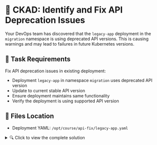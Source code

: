 # 🔧 CKAD: Identify and Fix API Deprecation Issues

Your DevOps team has discovered that the `legacy-app` deployment in the `migration` namespace is using deprecated API versions. This is causing warnings and may lead to failures in future Kubernetes versions.

## 🎯 Task Requirements

Fix API deprecation issues in existing deployment:
* Deployment `legacy-app` in namespace `migration` uses deprecated API version
* Update to current stable API version  
* Ensure deployment maintains same functionality
* Verify the deployment is using supported API version

## 📂 Files Location
- Deployment YAML: `/opt/course/api-fix/legacy-app.yaml`

<details>
<summary>🔍 Click to view the complete solution</summary>

## 🔍 Investigation Steps

1. **Check current deployment status:**
   ```bash
   kubectl get deployment legacy-app -n migration
   kubectl describe deployment legacy-app -n migration
   ```

2. **Examine the current YAML:**
   ```bash
   cat /opt/course/api-fix/legacy-app.yaml
   ```

3. **Check for deprecation warnings:**
   ```bash
   kubectl apply -f /opt/course/api-fix/legacy-app.yaml --dry-run=client
   kubectl apply -f /opt/course/api-fix/legacy-app.yaml --dry-run=server
   ```

4. **Find the correct API version:**
   ```bash
   kubectl api-resources | grep deployment
   kubectl explain deployment --api-version=apps/v1
   ```

## 🛠️ Fix Implementation

1. **Update the API version** in the deployment YAML
2. **Apply the updated deployment:**
   ```bash
   kubectl apply -f /opt/course/api-fix/legacy-app.yaml
   # or use replace if needed:
   kubectl replace -f /opt/course/api-fix/legacy-app.yaml --force
   ```

3. **Verify the fix:**
   ```bash
   kubectl get deployment legacy-app -n migration -o yaml | grep apiVersion
   kubectl rollout status deployment/legacy-app -n migration
   ```
---

## 💡 Complete Solution

### Step 1: Identify the Issue
```bash
# Check current deployment
kubectl get deployment legacy-app -n migration
cat /opt/course/api-fix/legacy-app.yaml | grep apiVersion

# The deployment uses deprecated extensions/v1beta1
```

### Step 2: Find Correct API Version
```bash
# Check available API versions for Deployment
kubectl api-resources | grep deployment
# Output shows: deployments, deploy, apps/v1
```

### Step 3: Update the YAML
```bash
# Edit the deployment file
sed -i 's/extensions\/v1beta1/apps\/v1/' /opt/course/api-fix/legacy-app.yaml
```

### Step 4: Apply the Fix
```bash
# Apply the updated deployment
kubectl apply -f /opt/course/api-fix/legacy-app.yaml

# Or if needed, force replace
kubectl replace -f /opt/course/api-fix/legacy-app.yaml --force
```

### Step 5: Verify the Fix
```bash
# Check the deployment is using correct API version
kubectl get deployment legacy-app -n migration -o yaml | head -5

# Verify deployment is healthy
kubectl rollout status deployment/legacy-app -n migration
kubectl get pods -n migration -l app=legacy-app
```

### Updated YAML (Fixed Version):
```yaml
apiVersion: apps/v1  # Updated from extensions/v1beta1
kind: Deployment
metadata:
  name: legacy-app
  namespace: migration
  labels:
    app: legacy-app
    version: v1.0.0
    environment: production
spec:
  replicas: 2
  selector:
    matchLabels:
      app: legacy-app
  template:
    metadata:
      labels:
        app: legacy-app
        version: v1.0.0
    spec:
      containers:
      - name: web
        image: nginx:1.20
        ports:
        - containerPort: 80
          name: http
        resources:
          requests:
            cpu: 100m
            memory: 128Mi
          limits:
            cpu: 200m
            memory: 256Mi
        env:
        - name: APP_VERSION
          value: "1.0.0"
        - name: ENVIRONMENT
          value: "production"
        readinessProbe:
          httpGet:
            path: /
            port: 80
          initialDelaySeconds: 5
          periodSeconds: 10
        livenessProbe:
          httpGet:
            path: /
            port: 80
          initialDelaySeconds: 15
          periodSeconds: 20
      restartPolicy: Always
```

### Documentation Template:
```markdown
# API Deprecation Fix Documentation

## Changes Made:

### Before (Deprecated):
- API Version: extensions/v1beta1
- Issues Found: Deprecated API version, may not be supported in future K8s versions

### After (Current):
- API Version: apps/v1
- Changes Applied: Updated apiVersion from extensions/v1beta1 to apps/v1

### Verification:
- [x] Deployment is running with current API version
- [x] All functionality is maintained  
- [x] No deprecation warnings

## Commands Used:
kubectl apply -f /opt/course/api-fix/legacy-app.yaml
kubectl rollout status deployment/legacy-app -n migration
kubectl get deployment legacy-app -n migration -o yaml | head -5
```

</details>

